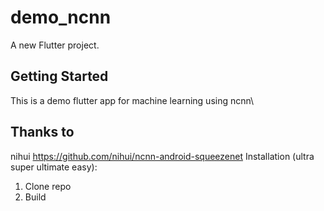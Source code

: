 # demo_ncnn

A new Flutter project.

## Getting Started

This is a demo flutter app for machine learning using ncnn\
## Thanks to
nihui https://github.com/nihui/ncnn-android-squeezenet
Installation (ultra super ultimate easy):
1. Clone repo
2. Build
   
